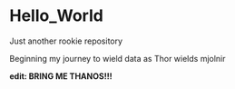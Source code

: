 # Hello_World
Just another rookie repository

Beginning my journey to wield data as Thor wields mjolnir

**edit: BRING ME THANOS!!!**
